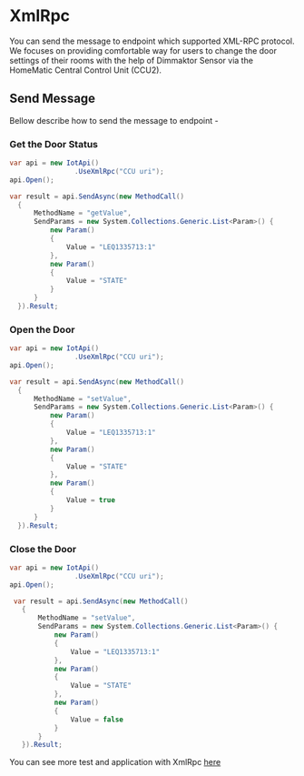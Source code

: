 ﻿# XmlRpc 
You can send the message to endpoint which supported XML-RPC protocol. We focuses on providing comfortable way for users to change
 the door settings of their rooms with the help of Dimmaktor Sensor via the HomeMatic Central Control Unit (CCU2).
## Send Message
Bellow describe how to send the message to endpoint - 

### Get the Door Status 
```C#
var api = new IotApi()
                .UseXmlRpc("CCU uri");
api.Open();

var result = api.SendAsync(new MethodCall()
  {
      MethodName = "getValue",
      SendParams = new System.Collections.Generic.List<Param>() {
          new Param()
          {
              Value = "LEQ1335713:1"
          },
          new Param()
          {
              Value = "STATE"
          }
      }
  }).Result;
```

### Open the Door
```C#
var api = new IotApi()
                .UseXmlRpc("CCU uri");
api.Open();

var result = api.SendAsync(new MethodCall()
  {
      MethodName = "setValue",
      SendParams = new System.Collections.Generic.List<Param>() {
          new Param()
          {
              Value = "LEQ1335713:1"
          },
          new Param()
          {
              Value = "STATE"
          },
          new Param()
          {
              Value = true
          }
      }
  }).Result;    

```

### Close the Door
```C#
var api = new IotApi()
                .UseXmlRpc("CCU uri");
api.Open();

 var result = api.SendAsync(new MethodCall()
   {
       MethodName = "setValue",
       SendParams = new System.Collections.Generic.List<Param>() {
           new Param()
           {
               Value = "LEQ1335713:1"
           },
           new Param()
           {
               Value = "STATE"
           },
           new Param()
           {
               Value = false
           }
       }
   }).Result;
```
You can see more test and application with XmlRpc [here](https://github.com/UniversityOfAppliedSciencesFrankfurt/SmartWorld/tree/netcore-dev/IotApi/tests/XmlRpcConnectorTests)